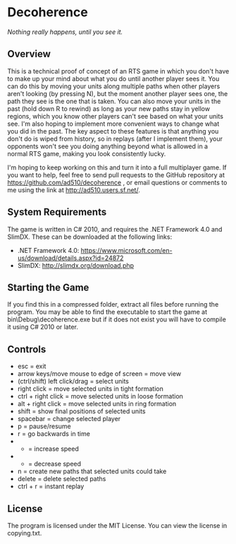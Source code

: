 Decoherence
===========
*Nothing really happens, until you see it.*

Overview
--------
This is a technical proof of concept of an RTS game in which you don't have to make up your mind about what you do until another player sees it. You can do this by moving your units along multiple paths when other players aren't looking (by pressing N), but the moment another player sees one, the path they see is the one that is taken. You can also move your units in the past (hold down R to rewind) as long as your new paths stay in yellow regions, which you know other players can't see based on what your units see. I'm also hoping to implement more convenient ways to change what you did in the past. The key aspect to these features is that anything you don't do is wiped from history, so in replays (after I implement them), your opponents won't see you doing anything beyond what is allowed in a normal RTS game, making you look consistently lucky.

I'm hoping to keep working on this and turn it into a full multiplayer game. If you want to help, feel free to send pull requests to the GitHub repository at https://github.com/ad510/decoherence , or email questions or comments to me using the link at http://ad510.users.sf.net/.

System Requirements
-------------------
The game is written in C# 2010, and requires the .NET Framework 4.0 and SlimDX. These can be downloaded at the following links:

- .NET Framework 4.0: https://www.microsoft.com/en-us/download/details.aspx?id=24872
- SlimDX: http://slimdx.org/download.php

Starting the Game
-----------------
If you find this in a compressed folder, extract all files before running the program. You may be able to find the executable to start the game at bin\Debug\decoherence.exe but if it does not exist you will have to compile it using C# 2010 or later.

Controls
--------
- esc = exit
- arrow keys/move mouse to edge of screen = move view
- (ctrl/shift) left click/drag = select units
- right click = move selected units in tight formation
- ctrl + right click = move selected units in loose formation
- alt + right click = move selected units in ring formation
- shift = show final positions of selected units
- spacebar = change selected player
- p = pause/resume
- r = go backwards in time
- + = increase speed
- - = decrease speed
- n = create new paths that selected units could take
- delete = delete selected paths
- ctrl + r = instant replay

License
-------
The program is licensed under the MIT License. You can view the license in copying.txt.